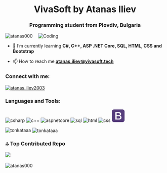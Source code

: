 <h1 align="center">VivaSoft by Atanas Iliev</h1>
<h3 align="center">Programming student from Plovdiv, Bulgaria</h3>
<img align ="right" alt="Coding" width="400" src="https://i.pinimg.com/originals/e4/26/70/e426702edf874b181aced1e2fa5c6cde.gif">

<p align="left"> <img src="https://komarev.com/ghpvc/?username=atanas000&label=Profile%20views&color=0e75b6&style=flat" alt="atanas000" /> </p>

- 🌱 I’m currently learning **C#, C++, ASP .NET Core, SQL, HTML, CSS and Bootstrap**

- 📫 How to reach me **atanas.iliev@vivasoft.tech**

<h3 align="left">Connect with me:</h3>
<p align="left">
<a href="https://instagram.com/atanas.iliev03" target="blank"><img align="center" src="https://raw.githubusercontent.com/rahuldkjain/github-profile-readme-generator/master/src/images/icons/Social/instagram.svg" alt="atanas.iliev2003" height="30" width="40" /></a>
</p>

<h3 align="left">Languages and Tools:</h3>
<p align="left"> 
<img src="https://logodix.com/logo/773624.png" alt="csharp" height="40"/> </a> 
<img src="https://raw.githubusercontent.com/isocpp/logos/master/cpp_logo.png" alt="c++" height="40"/> </a>
<img src="https://upload.wikimedia.org/wikipedia/commons/thumb/e/ee/.NET_Core_Logo.svg/1024px-.NET_Core_Logo.svg.png" alt="aspnetcore" height="40"/> </a>
<img src="https://static-00.iconduck.com/assets.00/sql-database-sql-azure-icon-1955x2048-4pmty46t.png" alt="sql" height="38"/> </a> 
<img src="https://raw.githubusercontent.com/gist/tracend/3798496/raw/640a549782e952bdbe31fbb41f819fa96240de42/HTML5_SF.svg" alt="html" height="40"/> </a>
<img src="https://dev.iamvdo.me/css3.png" alt="css" height="40"/> </a>
<img src="https://raw.githubusercontent.com/github/explore/80688e429a7d4ef2fca1e82350fe8e3517d3494d/topics/bootstrap/bootstrap.png" alt="bootstrap" height="40"/> </a>
</p>

<p><img align="left" src="https://github-readme-stats.vercel.app/api/top-langs?username=atanas000&show_icons=true&locale=en&layout=compact" alt="tonkataaa" /></p>

<p>&nbsp;<img align="center" src="https://github-readme-stats.vercel.app/api?username=atanas000&show_icons=true&locale=en" alt="tonkataaa" /></p>

### 🔝 Top Contributed Repo
![](https://github-contributor-stats.vercel.app/api?username=atanas000&limit=5&theme=dark&combine_all_yearly_contributions=true)

<p><img align="center" src="https://github-readme-streak-stats.herokuapp.com/?user=atanas000&" alt="atanas000" /></p>
